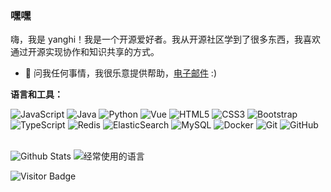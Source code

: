 ### 嘿嘿
嗨，我是 yanghi！我是一个开源爱好者。我从开源社区学到了很多东西，我喜欢通过开源实现协作和知识共享的方式。  
- 💬 问我任何事情，我很乐意提供帮助，[电子邮件](mailto:workyyx@163.com) :)

**语言和工具：**  

![JavaScript](https://img.shields.io/badge/-JavaScript-black?style=flat-square&logo=javascript)
![Java](https://img.shields.io/badge/-java-E34A86?style=flat-square&logo=java)
![Python](https://img.shields.io/badge/-Python-black?style=flat-square&logo=Python)
![Vue](https://img.shields.io/badge/-Vue-black?style=flat-square&logo=Vue)
![HTML5](https://img.shields.io/badge/-HTML5-E34F26?style=flat-square&logo=html5&logoColor=white)
![CSS3](https://img.shields.io/badge/-CSS3-1572B6?style=flat-square&logo=css3)
![Bootstrap](https://img.shields.io/badge/-Bootstrap-563D7C?style=flat-square&logo=bootstrap)
![TypeScript](https://img.shields.io/badge/-TypeScript-007ACC?style=flat-square&logo=typescript)
![Redis](https://img.shields.io/badge/-Redis-black?style=flat-square&logo=Redis)
![ElasticSearch](https://img.shields.io/badge/-ElasticSearch-005571?style=flat-square&logo=elasticsearch)
![MySQL](https://img.shields.io/badge/-MySQL-black?style=flat-square&logo=mysql)
![Docker](https://img.shields.io/badge/-Docker-black?style=flat-square&logo=docker)
![Git](https://img.shields.io/badge/-Git-black?style=flat-square&logo=git)
![GitHub](https://img.shields.io/badge/-GitHub-181717?style=flat-square&logo=github)
<br/>
<br/>


![Github Stats](https://github-readme-stats.vercel.app/api?username=yangyixiang-cc&count_private=true&show_icons=true&include_all_commits=true)
![经常使用的语言](https://github-readme-stats.vercel.app/api/top-langs/?username=yangyixiang-cc&hide=TeX&layout=compact)

![Visitor Badge](https://visitor-badge.laobi.icu/badge?page_id=yangyixiang-cc.yangyixiang-cc)
